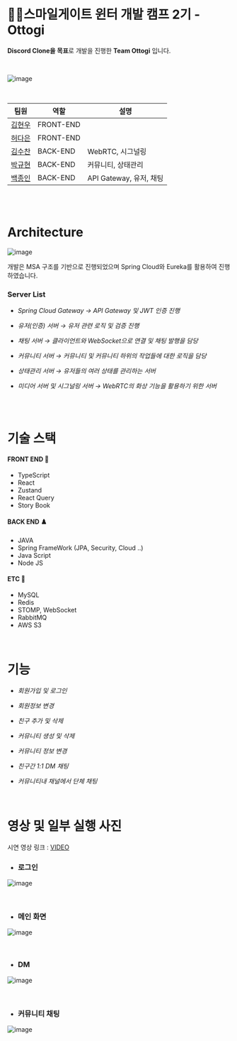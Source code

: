 # 👩‍💻스마일게이트 윈터 개발 캠프 2기 - Ottogi

<b>Discord Clone을 목표</b>로 개발을 진행한 <b>Team Ottogi</b> 입니다.

<br>

![image](https://user-images.githubusercontent.com/75191916/221622160-dd51b988-17dc-4e1c-af34-ef86743be97f.png)

<br>

|팀원|역할|설명|
|------|---|---|
|[김현우](https://github.com/krokerdile)|FRONT-END||
|[허다은](https://github.com/nno3onn)|FRONT-END||
|[김수찬](https://github.com/Kimsc9976)|BACK-END|WebRTC, 시그널링|
|[박규현](https://github.com/freemoon99)|BACK-END|커뮤니티, 상태관리|
|[백종인](https://github.com/whipbaek)|BACK-END|API Gateway, 유저, 채팅|



<br><br>

# Architecture

![image](https://user-images.githubusercontent.com/75191916/221621967-5e8d7265-d89f-491a-be7f-512fb817cae0.png)

개발은 MSA 구조를 기반으로 진행되었으며 Spring Cloud와 Eureka를 활용하여 진행하였습니다.

### Server List
- <i>Spring Cloud Gateway → API Gateway 및 JWT 인증 진행</i>

- <i>유저(인증) 서버 → 유저 관련 로직 및 검증 진행</i>

- <i>채팅 서버 → 클라이언트와 WebSocket으로 연결 및 채팅 발행을 담당</i>

- <i>커뮤니티 서버 → 커뮤니티 및 커뮤니티 하위의 작업들에 대한 로직을 담당</i>

- <i>상태관리 서버 → 유저들의 여러 상태를 관리하는 서버</i>

- <i>미디어 서버 및 시그널링 서버 → WebRTC의 화상 기능을 활용하기 위한 서버</i>

<br><br>


# 기술 스택

#### FRONT END 🔮
- TypeScript 
- React
- Zustand
- React Query
- Story Book

#### BACK END ♟️
- JAVA
- Spring FrameWork (JPA, Security, Cloud ..)
- Java Script
- Node JS

#### ETC 💽
- MySQL
- Redis
- STOMP, WebSocket
- RabbitMQ
- AWS S3

<bR>

# 기능 

- <i>회원가입 및 로그인</i>

- <i>회원정보 변경</i>

- <i>친구 추가 및 삭제</i>

- <i>커뮤니티 생성 및 삭제</i>

- <i>커뮤니티 정보 변경</i>

- <i>친구간 1:1 DM 채팅</i>

- <i>커뮤니티내 채널에서 단체 채팅</i>

<br>


# 영상 및 일부 실행 사진

시연 영상 링크 : [VIDEO](https://github.com/sgdevcamp2022/ottogi/tree/main/video)


- ### 로그인

![image](https://user-images.githubusercontent.com/75191916/221626092-b9d73427-5cb7-4e8f-b359-2ccb5dbdb181.png)

<br>

- ### 메인 화면

![image](https://user-images.githubusercontent.com/75191916/221625710-3fdcb085-470d-427f-93bc-975d60765b4a.png)

<br>

- ### DM

![image](https://user-images.githubusercontent.com/75191916/221625844-0969666a-ca90-473a-84b9-82aa02cfd7c2.png)

<br>

- ### 커뮤니티 채팅

![image](https://user-images.githubusercontent.com/75191916/221625954-fd453218-aa1d-4e9e-93ba-3b42822ec65c.png)

<br>


